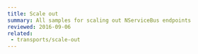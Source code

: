 ```yaml
---
title: Scale out
summary: All samples for scaling out NServiceBus endpoints
reviewed: 2016-09-06
related:
 - transports/scale-out
---
```

